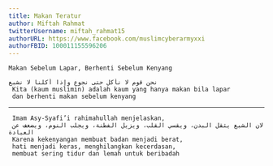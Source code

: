 ```yaml
---
title: Makan Teratur
author: Miftah Rahmat
twitterUsername: miftah_rahmat15
authorURL: https://www.facebook.com/muslimcyberarmyxxi
authorFBID: 100011155596206
---
```


	Makan Sebelum Lapar, Berhenti Sebelum Kenyang

   <!--truncate-->
	
	نحن قوم لا نأكل حتى نجوع وإذا أكلنا لا نشبع 
	 Kita (kaum muslimin) adalah kaum yang hanya makan bila lapar 
	 dan berhenti makan sebelum kenyang
---
	 Imam Asy-Syafi’i rahimahullah menjelaskan,
	 لان الشبع يثقل البدن، ويقسي القلب، ويزيل الفطنة، ويجلب النوم، ويضعف عن العبادة
	 Karena kekenyangan membuat badan menjadi berat, 
	 hati menjadi keras, menghilangkan kecerdasan, 
	 membuat sering tidur dan lemah untuk beribadah
<div class="fb-comments" data-href="https://developers.facebook.com/docs/plugins/comments#configurator" data-width="100%" data-numposts="5"></div>